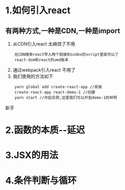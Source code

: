 # 1.如何引入react
## 有两种方式,一种是CDN,一种是import

1. 从CDN引入react 太麻烦了不用
```
    在CDN搜索react导入两个链接到index的script里就可以了
    react-dom和react的umd版本
```
2. 通过webpack引入react 不用了
3. 我们使用的方法如下
```
    yarn global add create-react-app //安装
    create-react-app react-demo-1 //创建
    yarn start //开启实例,这里我们可以开启demo-1的样例
```

新手
# 2.函数的本质--延迟
# 3.JSX的用法
# 4.条件判断与循环